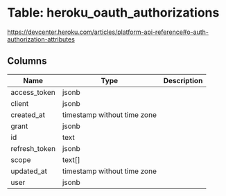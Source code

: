 
# Table: heroku_oauth_authorizations
https://devcenter.heroku.com/articles/platform-api-reference#o-auth-authorization-attributes
## Columns
| Name        | Type           | Description  |
| ------------- | ------------- | -----  |
|access_token|jsonb||
|client|jsonb||
|created_at|timestamp without time zone||
|grant|jsonb||
|id|text||
|refresh_token|jsonb||
|scope|text[]||
|updated_at|timestamp without time zone||
|user|jsonb||
